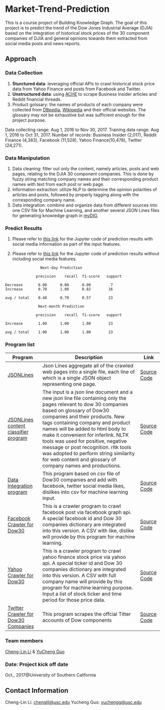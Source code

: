 # Market-Trend-Prediction

This is a course project of Building Knowledge Graph. The goal of this project is to predict the trend of the Dow Jones Industrial Average (DJIA) based on the integration of historical stock prices of the 30 component companies of DJIA and general opinions towards them extracted from social media posts and news reports.

## Approach

### Data Collection

1. **Sturctured data**: leveraging official APIs to crawl historical stock price data from Yahoo Finance and posts from Facebook and Twitter.
2. **Unstructured data**: using [ACHE](https://github.com/ViDA-NYU/ache) to scrape Business Insider articles and Reddit financial threads.
3. Product golssary: the names of products of each company were collected from [DBpedia](http://wiki.dbpedia.org), [Wikipedia](https://www.wikipedia.org) and their official websites. The glossary may not be exhaustive but was sufficient enough for the project purpose.

Data collecting range: Aug 1, 2016 to Nov 30, 2017.
Training data range: Aug 1, 2016 to Oct 31, 2017.
Number of records: Business Insider (2,017), Reddit Finance (4,383), Facebook (11,528), Yahoo Finance(10,478), Twitter (24,271).

### Data Manipulation

1. Data cleaning: filter out only the content, namely articles, posts and web pages, relating to the DJIA 30 component companies. This is done by fuzzy string matching company names and their corresponding product names with text from each post or web page.
2. Information extraction: utilize NLP to determine the opinion polarities of articles and posts, followed by properly tagging along with the corresponding company name.
3. Data integration: combine and organize data from different sources into one CSV file for Machine Learning, and another several JSON Lines files for generating knowledge graph in [myDIG](https://github.com/usc-isi-i2/dig-etl-engine).

### Predict Results
1. Please refer to [this link](https://github.com/Cheng-Lin-Li/Market-Trend-Prediction/blob/master/source/Dow%20Jones%20Industrial%20Average%20Prediction%20with%20Media%20Channel%20Info-with%20Social%20Info.ipynb) for the Jupyter code of prediction results with social media information as part of the input features.

2. Please refer to [this link](https://github.com/Cheng-Lin-Li/Market-Trend-Prediction/blob/master/source/Dow%20Jones%20Industrial%20Average%20Prediction%20without%20Social%20media%20data.ipynb) for the Jupyter code of prediction results without including social media features.

```text
                Next-day Prediction

              precision    recall  f1-score   support

Decrease       0.00      0.00      0.00         7
Increase       0.70      1.00      0.82        16

avg / total    0.48      0.70      0.57        23

               Next-month Prediction

              precision    recall  f1-score   support

Increase       1.00      1.00      1.00        23

avg / total    1.00      1.00      1.00        23 
```

### Program list

|Program|Description|Link|
|------|------|--------|
|[JSONLines](https://github.com/Cheng-Lin-Li/KnowledgeGraph/tree/master/CDR_JSONLines)|Json Lines aggregate all of the crawled web pages into a single file, each line of which is a single JSON object representing one page.| [Source Code](https://github.com/Cheng-Lin-Li/KnowledgeGraph/blob/master/CDR_JSONLines/jsonlines.py)|
|[JSONLines content classifier program](https://github.com/Cheng-Lin-Li/Market-Trend-Prediction/blob/master/source/classify.py)|The input is a json line document and a new json line file containing only the pages relevant to dow 30 companies based on glossary of Dow30 companies and their products. New tags containing company and product names will be added to html body to make it convenient for inferlink. NLTK tools was used for positive, negative message or post recognition. rltk tools was adopted to perform string similarity for web content and glossary of company names and productions.|[Source Code](https://github.com/Cheng-Lin-Li/Market-Trend-Prediction/blob/master/source/classify.py)|
|[Data Integration program](https://github.com/Cheng-Lin-Li/Market-Trend-Prediction/blob/master/source/dataintegration.py)| This program based on csv file of Dow30 companies and add with facebook, twitter social media likes, dislikes into csv for machine learning input. |[Source Code](https://github.com/Cheng-Lin-Li/Market-Trend-Prediction/blob/master/source/dataintegration.py)|
|[Facebook Crawler for Dow30](https://github.com/Cheng-Lin-Li/Market-Trend-Prediction/blob/master/source/facebook-crawler-dow30.py)| This is a crawler program to crawl facebook post via facebook graph api. A special facebook id and Dow 30 companies dictionary are integrated into this version. A CSV with like, dislike will provide by this program for machine learning. |[Source Code](https://github.com/Cheng-Lin-Li/Market-Trend-Prediction/blob/master/source/facebook-crawler-dow30.py)|
|[Yahoo Crawler for Dow30](https://github.com/Cheng-Lin-Li/Market-Trend-Prediction/blob/master/source/yahoo_quote_crawler.py)| This is a crawler program to crawl yahoo finance stock price via yahoo api. A special ticker id and Dow 30 companies dictionary are integrated into this version. A CSV with full company name will provide by this program for machine learning purpose. Input a list of stock ticker and time period for those price data. |[Source Code](https://github.com/Cheng-Lin-Li/Market-Trend-Prediction/blob/master/source/yahoo_quote_crawler.py)|
|[Twitter Crawler for Dow30 Companies](https://github.com/Cheng-Lin-Li/Market-Trend-Prediction/blob/master/source/tweetScraper.py)| This program scrapes the offcial Titter accounts of Dow components |[Source Code](https://github.com/Cheng-Lin-Li/Market-Trend-Prediction/blob/master/source/tweetScraper.py)|

### Team members

[Cheng-Lin Li](https://github.com/Cheng-Lin-Li/) & [YuCheng Guo](https://github.com/li0near)

### Date: Project kick off date

Oct., 2017@University of Southern California

## Contact Information

Cheng-Lin Li: chenglil@usc.edu
Yucheng Guo: yuchengg@usc.edu
